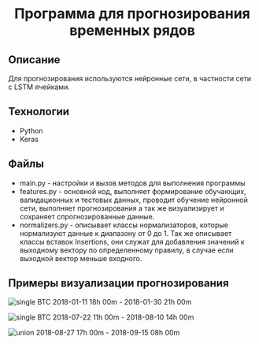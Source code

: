 <div id="header" align="center">
  <h1>Программа для прогнозирования временных рядов</h1>
</div>

## Описание

Для прогнозирования используются нейронные сети, в частности сети с LSTM ячейками.

## Технологии

- Python
- Keras

## Файлы

- main.py - настройки и вызов методов для выполнения программы
- features.py - основной код, выполняет формирование обучающих, валидационных и тестовых данных, проводит обучение нейронной сети, выполняет прогнозирования а так же визуализирует и сохраняет спрогнозированные данные.
- normalizers.py - описывает классы нормализаторов, которые нормализуют данные к диапазону от 0 до 1. Так же описывает классы вставок Insertions, они служат для добавления значений к выходному вектору по определенному правилу, в случае если выходной вектор меньше входного.

## Примеры визуализации прогнозирования

![single BTC 2018-01-11 18h 00m - 2018-01-30 21h 00m](https://github.com/xristian14/predictTimeSeries/assets/61497170/ebb895f4-552b-4ef0-bd76-4a529cac7be4)

![single BTC 2018-07-22 11h 00m - 2018-08-10 14h 00m](https://github.com/xristian14/predictTimeSeries/assets/61497170/ea01e0f2-6dcb-4dfe-b01f-1a6cd85039da)

![union 2018-08-27 17h 00m - 2018-09-15 08h 00m](https://user-images.githubusercontent.com/61497170/237061661-f21181f4-d39c-4c24-ba99-fdc2dfd71ffe.png)
